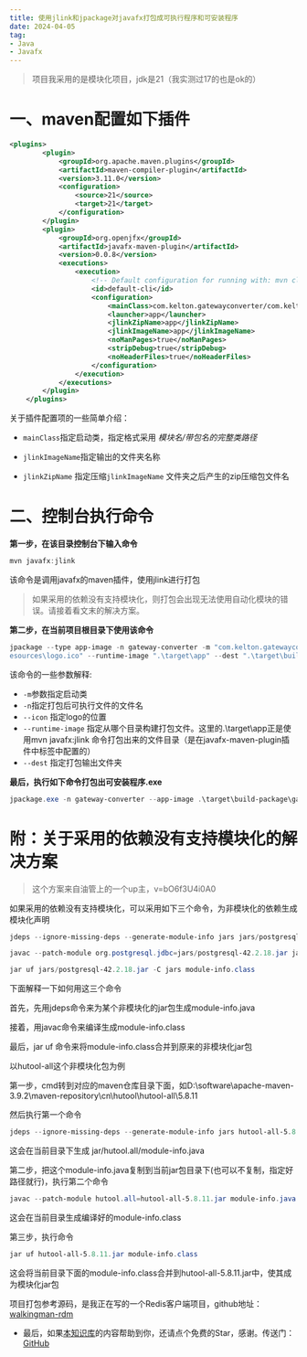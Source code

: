```yaml
---
title: 使用jlink和jpackage对javafx打包成可执行程序和可安装程序
date: 2024-04-05
tag:
- Java
- Javafx
---
```


  > 项目我采用的是模块化项目，jdk是21（我实测过17的也是ok的）

  # 一、maven配置如下插件

  ```xml
  <plugins>
          <plugin>
              <groupId>org.apache.maven.plugins</groupId>
              <artifactId>maven-compiler-plugin</artifactId>
              <version>3.11.0</version>
              <configuration>
                  <source>21</source>
                  <target>21</target>
              </configuration>
          </plugin>
          <plugin>
              <groupId>org.openjfx</groupId>
              <artifactId>javafx-maven-plugin</artifactId>
              <version>0.0.8</version>
              <executions>
                  <execution>
                      <!-- Default configuration for running with: mvn clean javafx:run -->
                      <id>default-cli</id>
                      <configuration>
                          <mainClass>com.kelton.gatewayconverter/com.kelton.gatewayconverter.BootApplication</mainClass>
                          <launcher>app</launcher>
                          <jlinkZipName>app</jlinkZipName>
                          <jlinkImageName>app</jlinkImageName>
                          <noManPages>true</noManPages>
                          <stripDebug>true</stripDebug>
                          <noHeaderFiles>true</noHeaderFiles>
                      </configuration>
                  </execution>
              </executions>
          </plugin>
      </plugins>
  ```

  关于插件配置项的一些简单介绍：

  - `mainClass`指定启动类，指定格式采用 *模块名/带包名的完整类路径*

  - `jlinkImageName`指定输出的文件夹名称

  - `jlinkZipName` 指定压缩`jlinkImageName` 文件夹之后产生的zip压缩包文件名

  # 二、控制台执行命令

  **第一步，在该目录控制台下输入命令**

  ```powershell
  mvn javafx:jlink
  ```

  该命令是调用javafx的maven插件，使用jlink进行打包

  > 如果采用的依赖没有支持模块化，则打包会出现无法使用自动化模块的错误。请接着看文末的解决方案。

  **第二步，在当前项目根目录下使用该命令**

  ```powershell
  jpackage --type app-image -n gateway-converter -m "com.kelton.gatewayconverter/com.kelton.gatewayconverter.BootApplication" --icon "D:\code\gateway-converter\src\main\r
  esources\logo.ico" --runtime-image ".\target\app" --dest ".\target\build-package"
  ```

  该命令的一些参数解释:
 -  `-m`参数指定启动类
 - `-n`指定打包后可执行文件的文件名
 - `--icon` 指定logo的位置
 - `--runtime-image` 指定从哪个目录构建打包文件。这里的.\target\app正是使用mvn javafx:jlink 命令打包出来的文件目录（是在javafx-maven-plugin插件中<jlinkImageName>标签中配置的）
 - `--dest` 指定打包输出文件夹

  **最后，执行如下命令打包出可安装程序.exe**

  ```powershell
  jpackage.exe -n gateway-converter --app-image .\target\build-package\gateway-converter --app-version 1.0 --dest .\target\build-link-package --temp .\target\build-link-package\temp --win-dir-chooser --win-menu --win-menu-group gateway-converter --win-shortcut
  ```

  # 附：关于采用的依赖没有支持模块化的解决方案

  > 这个方案来自油管上的一个up主，v=bO6f3U4i0A0

  如果采用的依赖没有支持模块化，可以采用如下三个命令，为非模块化的依赖生成模块化声明

  ```powershell
  jdeps --ignore-missing-deps --generate-module-info jars jars/postgresql-42.2.18.jar
  
  javac --patch-module org.postgresql.jdbc=jars/postgresql-42.2.18.jar jars/module-info.java
  
  jar uf jars/postgresql-42.2.18.jar -C jars module-info.class
  ```

  下面解释一下如何用这三个命令

  首先，先用jdeps命令来为某个非模块化的jar包生成module-info.java

  接着，用javac命令来编译生成module-info.class

  最后，jar uf 命令来将module-info.class合并到原来的非模块化jar包

  以hutool-all这个非模块化包为例

  第一步，cmd转到对应的maven仓库目录下面，如D:\software\apache-maven-3.9.2\maven-repository\cn\hutool\hutool-all\5.8.11

  然后执行第一个命令

  ```powershell
  jdeps --ignore-missing-deps --generate-module-info jars hutool-all-5.8.11.jar
  ```

  这会在当前目录下生成 jar/hutool.all/module-info.java

  第二步，把这个module-info.java复制到当前jar包目录下(也可以不复制，指定好路径就行)，执行第二个命令

  ```powershell
  javac --patch-module hutool.all=hutool-all-5.8.11.jar module-info.java
  
  ```

  这会在当前目录生成编译好的module-info.class


  第三步，执行命令

  ```powershell
  jar uf hutool-all-5.8.11.jar module-info.class
  ```

  这会将当前目录下面的module-info.class合并到hutool-all-5.8.11.jar中，使其成为模块化jar包

  项目打包参考源码，是我正在写的一个Redis客户端项目，github地址：<a href='https://github.com/kkwalking/walkingman-rdm' target='blank'>walkingman-rdm</a>

  - 最后，如果<a href='https://github.com/kkwalking/person-database' target='blank'>本知识库</a>的内容帮助到你，还请点个免费的Star，感谢。传送门：<a href='https://github.com/kkwalking/person-database' target='blank'>GitHub</a>